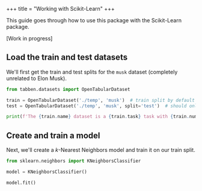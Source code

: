 +++
title = "Working with Scikit-Learn"
+++

This guide goes through how to use this package with the Scikit-Learn package.

[Work in progress]


## Load the train and test datasets

We'll first get the train and test splits for the `musk` dataset (completely unrelated to Elon Musk).

```python
from tabben.datasets import OpenTabularDataset

train = OpenTabularDataset('./temp', 'musk')  # train split by default
test = OpenTabularDataset('./temp', 'musk', split='test')  # should only be used ONCE!

print(f'The {train.name} dataset is a {train.task} task with {train.num_classes} classes.')
```

## Create and train a model

Next, we'll create a $k$-Nearest Neighbors model and train it on our train split.

```python
from sklearn.neighbors import KNeighborsClassifier

model = KNeighborsClassifier()
```

```python
model.fit()
```
